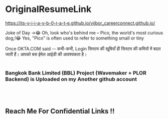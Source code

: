 # OriginalResumeLink
https://its-v-i-j-a-y-b-0-r-a-t-e.github.io/vijbor_careerconnect.github.io/


Joke of Day ->😂 
Oh, look who's behind me – Pico, the world's most curious dog,!😂
Yes, "Pico" is often used to refer to something small or tiny
<br><br>
Once OKTA.COM said -- कभी-कभी, Login सिस्टम की खूबियाँ ही सिस्टम की कमियों में बदल जाती हैं। आपको बस ईमेल आईडी की आवश्यकता है।
<br><br>
<h3> Bangkok Bank Limited (BBL) Project (Wavemaker + PLOR Backend) is Uploaded on my Another github account </h3><br><br>
<h2> Reach Me For Confidential Links !! </h2><br><br>
